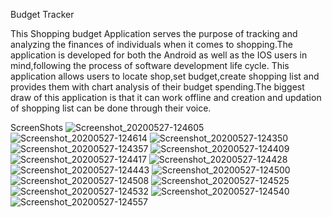 

Budget Tracker


This Shopping budget Application serves the purpose of tracking and analyzing the finances of individuals when it comes to shopping.The application is developed for both the Android as well as the IOS users in mind,following the process of software development life cycle.
This application allows users to locate shop,set budget,create shopping list and provides them with chart analysis of their budget spending.The biggest draw of this  application is that it can work offline and creation and updation of shopping list can be done through their voice. 

ScreenShots
![Screenshot_20200527-124605](https://user-images.githubusercontent.com/47146838/101474718-862b3b80-3971-11eb-93ed-8a42decff870.png)
![Screenshot_20200527-124614](https://user-images.githubusercontent.com/47146838/101474729-875c6880-3971-11eb-9ad8-70821a53dbb9.png)
![Screenshot_20200527-124350](https://user-images.githubusercontent.com/47146838/101474732-87f4ff00-3971-11eb-8b43-8d91982b771c.png)
![Screenshot_20200527-124357](https://user-images.githubusercontent.com/47146838/101474734-888d9580-3971-11eb-9f23-575b25294a90.png)
![Screenshot_20200527-124409](https://user-images.githubusercontent.com/47146838/101474740-89262c00-3971-11eb-8123-8ec070db9893.png)
![Screenshot_20200527-124417](https://user-images.githubusercontent.com/47146838/101474744-89bec280-3971-11eb-9fe0-7d644c06d9ea.png)
![Screenshot_20200527-124428](https://user-images.githubusercontent.com/47146838/101474745-8a575900-3971-11eb-8d7d-36c998a7b908.png)
![Screenshot_20200527-124443](https://user-images.githubusercontent.com/47146838/101474747-8aefef80-3971-11eb-95d7-eae70dbd3b4e.png)
![Screenshot_20200527-124500](https://user-images.githubusercontent.com/47146838/101474749-8aefef80-3971-11eb-8609-c3ba22cd84cc.png)
![Screenshot_20200527-124508](https://user-images.githubusercontent.com/47146838/101474750-8b888600-3971-11eb-8936-255f73abbf67.png)
![Screenshot_20200527-124525](https://user-images.githubusercontent.com/47146838/101474751-8b888600-3971-11eb-8dc6-7e3e3cdfb99a.png)
![Screenshot_20200527-124532](https://user-images.githubusercontent.com/47146838/101474754-8c211c80-3971-11eb-835a-50a5948f5a85.png)
![Screenshot_20200527-124540](https://user-images.githubusercontent.com/47146838/101474757-8d524980-3971-11eb-96f9-bcdc8859f9bf.png)
![Screenshot_20200527-124557](https://user-images.githubusercontent.com/47146838/101474759-8deae000-3971-11eb-95d1-643b12606e48.png)

